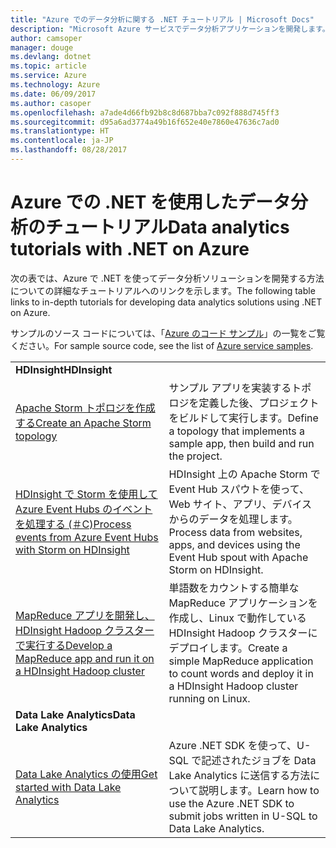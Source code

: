 ```yaml
---
title: "Azure でのデータ分析に関する .NET チュートリアル | Microsoft Docs"
description: "Microsoft Azure サービスでデータ分析アプリケーションを開発します。"
author: camsoper
manager: douge
ms.devlang: dotnet
ms.topic: article
ms.service: Azure
ms.technology: Azure
ms.date: 06/09/2017
ms.author: casoper
ms.openlocfilehash: a7ade4d66fb92b8c8d687bba7c092f888d745ff3
ms.sourcegitcommit: d95a6ad3774a49b16f652e40e7860e47636c7ad0
ms.translationtype: HT
ms.contentlocale: ja-JP
ms.lasthandoff: 08/28/2017
---
```

# <a name="data-analytics-tutorials-with-net-on-azure"></a><span data-ttu-id="7606c-103">Azure での .NET を使用したデータ分析のチュートリアル</span><span class="sxs-lookup"><span data-stu-id="7606c-103">Data analytics tutorials with .NET on Azure</span></span>

<span data-ttu-id="7606c-104">次の表では、Azure で .NET を使ってデータ分析ソリューションを開発する方法についての詳細なチュートリアルへのリンクを示します。</span><span class="sxs-lookup"><span data-stu-id="7606c-104">The following table links to in-depth tutorials for developing data analytics solutions using .NET on Azure.</span></span> 

<span data-ttu-id="7606c-105">サンプルのソース コードについては、「[Azure のコード サンプル](https://azure.microsoft.com/resources/samples/?platform=dotnet)」の一覧をご覧ください。</span><span class="sxs-lookup"><span data-stu-id="7606c-105">For sample source code, see the list of [Azure service samples](https://azure.microsoft.com/resources/samples/?platform=dotnet).</span></span>

| | |
|---|---|
| <span data-ttu-id="7606c-106">**HDInsight**</span><span class="sxs-lookup"><span data-stu-id="7606c-106">**HDInsight**</span></span> | |
| <span data-ttu-id="7606c-107">[Apache Storm トポロジを作成する][1]</span><span class="sxs-lookup"><span data-stu-id="7606c-107">[Create an Apache Storm topology][1]</span></span> | <span data-ttu-id="7606c-108">サンプル アプリを実装するトポロジを定義した後、プロジェクトをビルドして実行します。</span><span class="sxs-lookup"><span data-stu-id="7606c-108">Define a topology that implements a sample app, then build and run the project.</span></span> | 
| <span data-ttu-id="7606c-109">[HDInsight で Storm を使用して Azure Event Hubs のイベントを処理する (＃C)][2]</span><span class="sxs-lookup"><span data-stu-id="7606c-109">[Process events from Azure Event Hubs with Storm on HDInsight][2]</span></span> | <span data-ttu-id="7606c-110">HDInsight 上の Apache Storm で Event Hub スパウトを使って、Web サイト、アプリ、デバイスからのデータを処理します。</span><span class="sxs-lookup"><span data-stu-id="7606c-110">Process data from websites, apps, and devices using the Event Hub spout with Apache Storm on HDInsight.</span></span>
| <span data-ttu-id="7606c-111">[MapReduce アプリを開発し、HDInsight Hadoop クラスターで実行する][3]</span><span class="sxs-lookup"><span data-stu-id="7606c-111">[Develop a MapReduce app and run it on a HDInsight Hadoop cluster][3]</span></span> | <span data-ttu-id="7606c-112">単語数をカウントする簡単な MapReduce アプリケーションを作成し、Linux で動作している HDInsight Hadoop クラスターにデプロイします。</span><span class="sxs-lookup"><span data-stu-id="7606c-112">Create a simple MapReduce application to count words and deploy it in a HDInsight Hadoop cluster running on Linux.</span></span> |
| <span data-ttu-id="7606c-113">**Data Lake Analytics**</span><span class="sxs-lookup"><span data-stu-id="7606c-113">**Data Lake Analytics**</span></span> | |
| <span data-ttu-id="7606c-114">[Data Lake Analytics の使用][4]</span><span class="sxs-lookup"><span data-stu-id="7606c-114">[Get started with Data Lake Analytics][4]</span></span> | <span data-ttu-id="7606c-115">Azure .NET SDK を使って、U-SQL で記述されたジョブを Data Lake Analytics に送信する方法について説明します。</span><span class="sxs-lookup"><span data-stu-id="7606c-115">Learn how to use the Azure .NET SDK to submit jobs written in U-SQL to Data Lake Analytics.</span></span>|


[1]: /azure/hdinsight/hdinsight-storm-develop-csharp-event-hub-topology
[2]: /azure/hdinsight/hdinsight-storm-develop-csharp-visual-studio-topology
[3]: /azure/hdinsight/hdinsight-hadoop-dotnet-csharp-mapreduce-streaming
[4]: /azure/data-lake-analytics/data-lake-analytics-get-started-net-sdk